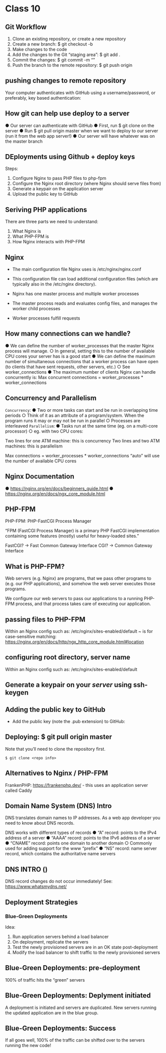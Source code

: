 # Class 10
## Git Workflow
1. Clone an existing repository, or create a new repository
2. Create a new branch: $ git checkout -b <branch name>
3. Make changes to the code
4. Add the changes to the Git “staging area”: $ git add .
5. Commit the changes: $ git commit -m “<descriptive commit message>”
6. Push the branch to the remote repository: $ git push origin <branch name>

## pushing changes to remote repository
Your computer authenticates with GitHub using a username/password, or
preferably, key based authentication:

## How git can help use deploy to a server
● Our server can authenticate with GitHub
● First, run $ git clone <repo info> on the server
● Run $ git pull origin master when we want to deploy to our server (run it from the web app server!)
● Our server will have whatever was on the master branch

## DEployments using Github + deploy keys
Steps:
1. Configure Nginx to pass PHP files to php-fpm
2. Configure the Nginx root directory (where Nginx should
serve files from)
3. Generate a keypair on the application server
4. Upload the public key to GitHub

## Seriving PHP applications
There are three parts we need to understand:
1. What Nginx is
2. What PHP-FPM is
3. How Nginx interacts with PHP-FPM

## Nginx
- The main configuration file Nginx uses is /etc/nginx/nginx.conf
- This configuration file can load additional configuration files (which are typically also in the /etc/nginx directory).

- Nginx has one master process and multiple worker processes
- The master process reads and evaluates config files, and manages the worker child processes
- Worker processes fulfill requests

## How many connections can we handle?
● We can define the number of worker_processes that the master Nginx
process will manage.
○ In general, setting this to the number of available CPU cores your server has is a
good start
● We can define the maximum number of simultaneous connections that a
worker process can have open (to clients that have sent requests, other
servers, etc.)
○ See worker_connections
● The maximum number of clients Nginx can handle concurrently is:
Max concurrent connections = worker_processes * worker_connections

## Concurrency and Parallelism
`Concurrency`:
● Two or more tasks can start and be run in overlapping time periods
○ Think of it as an attribute of a program/system. When the program runs it may or may not be run in parallel
○ Processes are interleaved
`Parallelism`:
● Tasks run at the same time (eg. on a multi-core processor)
○ eg. with two CPU cores:

Two lines for one ATM machine: this is concurrency
Two lines and two ATM machines: this is parallelism

Max connections = worker_processes * worker_connections
“auto” will use the number of
available CPU cores

## Nginx Documentation
● https://nginx.org/en/docs/beginners_guide.html
● https://nginx.org/en/docs/ngx_core_module.html

## PHP-FPM
PHP-FPM: PHP-FastCGI Process Manager

“FPM (FastCGI Process Manager) is a primary PHP FastCGI implementation containing some features (mostly) useful for heavy-loaded sites.”

FastCGI? → Fast Common Gateway Interface
CGI? → Common Gateway Interface


## What is PHP-FPM?
Web servers (e.g. Nginx) are programs, that we pass other programs
to (e.g. our PHP applications), and somehow the web server executes
those programs.

We configure our web servers to pass our applications to a running
PHP-FPM process, and that process takes care of executing our
application.

## passing files to PHP-FPM

Within an Nginx config such as: /etc/nginx/sites-enabled/default
~ is for case-sensitive matching:
https://nginx.org/en/docs/http/ngx_http_core_module.html#location

## configuring root directory, server name
Within an Nginx config such as: /etc/nginx/sites-enabled/default

## Generate a keypair on your *server* using ssh-keygen

## Adding the public key to GitHub
- Add the public key (note the .pub extension) to GitHub:

## Deploying: $ git pull origin master
Note that you’ll need to clone the repository first.
```
$ git clone <repo info>
```

## Alternatives to Nginx / PHP-FPM
FrankenPHP: https://frankenphp.dev/ - this uses an application server called Caddy

## Domain Name System (DNS) Intro
DNS translates domain names to IP addresses.
As a web app developer you need to know about DNS records.

DNS works with different types of records
● “A” record: points to the IPv4 address of a server
● “AAAA” record: points to the IPv6 address of a server
● “CNAME” record: points one domain to another domain
○ Commonly used for adding support for the www “prefix”
● “NS” record: name server record, which contains the authoritative name servers

## DNS INTRO ()
DNS record changes do not occur immediately!
See: https://www.whatsmydns.net/

## Deployment Strategies
### Blue-Green Deployments
Idea:
1. Run application servers behind a load balancer
2. On deployment, replicate the servers
3. Test the newly provisioned servers are in an OK state post-deployment
4. Modify the load balancer to shift traffic to the newly provisioned servers

## Blue-Green Deployments: pre-deployment
100% of traffic hits
the “green” servers

## Blue-Green Deployments: Deplyment initiated
A deployment is initiated and servers are duplicated.
New servers running the updated application are in the blue group.

## Blue-Green Deployments: Success
If all goes well, 100% of the traffic can be shifted over to the servers running the new code!